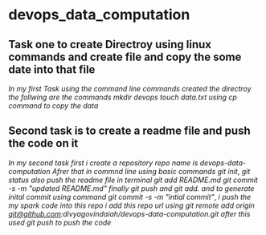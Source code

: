 # devops_data_computation
## Task one to create Directroy using linux commands and create file and copy the some date into that file
*In my first Task using the command line commands created the directroy*
*the follwing are the commands*
*mkdir devops*
*touch data.txt*
*using cp command to copy the data*



## Second task is to create a readme file and push the code on it 
*In my second task first i create a repository  repo name is devops-data-computation*
*Afrer that in commnd line using basic commands*
*git init*, 
*git status*
*also push the readme file in terminal git add README.md*
*git commit -s -m "updated README.md"*
*finally git push* 
 *and git add.*
 *and to generate inital commit using command git commit -s -m "intial commit"*,
 *i push the my spark code into this repo i add this repo url using git remote add origin*
*git@github.com:divyagovindaiah/devops-data-computation.git*
*after this used git push to push the code*

